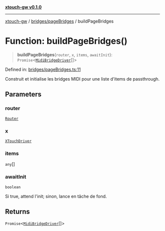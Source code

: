 [**xtouch-gw v0.1.0**](../../../README.md)

***

[xtouch-gw](../../../README.md) / [bridges/pageBridges](../README.md) / buildPageBridges

# Function: buildPageBridges()

> **buildPageBridges**(`router`, `x`, `items`, `awaitInit`): `Promise`\<[`MidiBridgeDriver`](../../../drivers/midiBridge/classes/MidiBridgeDriver.md)[]\>

Defined in: [bridges/pageBridges.ts:11](https://github.com/JulienCr/xtouch-gw/blob/4762a61efc98f67cb78942b4a0e2d9f4848bdf43/src/bridges/pageBridges.ts#L11)

Construit et initialise les bridges MIDI pour une liste d'items de passthrough.

## Parameters

### router

[`Router`](../../../router/classes/Router.md)

### x

[`XTouchDriver`](../../../xtouch/driver/classes/XTouchDriver.md)

### items

`any`[]

### awaitInit

`boolean`

Si true, attend l'init; sinon, lance en tâche de fond.

## Returns

`Promise`\<[`MidiBridgeDriver`](../../../drivers/midiBridge/classes/MidiBridgeDriver.md)[]\>
